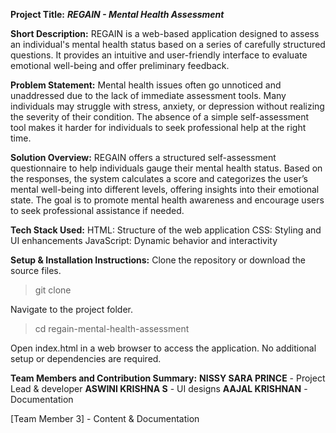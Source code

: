 **Project Title:**
_**REGAIN - Mental Health Assessment**_

**Short Description:**
REGAIN is a web-based application designed to assess an individual's mental health status based on a series of carefully structured questions. It provides an intuitive and user-friendly interface to evaluate emotional well-being and offer preliminary feedback.

**Problem Statement:**
Mental health issues often go unnoticed and unaddressed due to the lack of immediate assessment tools. Many individuals may struggle with stress, anxiety, or depression without realizing the severity of their condition. The absence of a simple self-assessment tool makes it harder for individuals to seek professional help at the right time.

**Solution Overview:**
REGAIN offers a structured self-assessment questionnaire to help individuals gauge their mental health status. Based on the responses, the system calculates a score and categorizes the user’s mental well-being into different levels, offering insights into their emotional state. The goal is to promote mental health awareness and encourage users to seek professional assistance if needed.

**Tech Stack Used:**
HTML: Structure of the web application
CSS: Styling and UI enhancements
JavaScript: Dynamic behavior and interactivity

**Setup & Installation Instructions:**
Clone the repository or download the source files.
> git clone <repository-url>

Navigate to the project folder.
> cd regain-mental-health-assessment

Open index.html in a web browser to access the application.
No additional setup or dependencies are required.

**Team Members and Contribution Summary:**
**NISSY SARA PRINCE** - Project Lead & developer
**ASWINI KRISHNA S** - UI designs
**AAJAL KRISHNAN** - Documentation


[Team Member 3] - Content & Documentation
